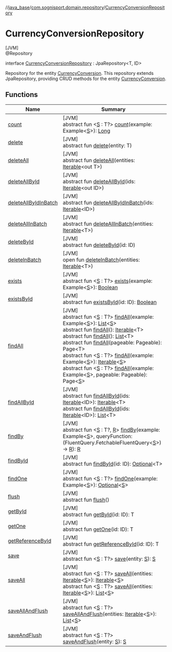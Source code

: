 //[java_base](../../../index.md)/[com.sognisport.domain.repository](../index.md)/[CurrencyConversionRepository](index.md)

# CurrencyConversionRepository

[JVM]\
@Repository

interface [CurrencyConversionRepository](index.md) : JpaRepository&lt;T, ID&gt; 

Repository for the entity [CurrencyConversion](../../com.sognisport.domain.model/-currency-conversion/index.md). This repository extends JpaRepository, providing CRUD methods for the entity [CurrencyConversion](../../com.sognisport.domain.model/-currency-conversion/index.md).

## Functions

| Name | Summary |
|---|---|
| [count](index.md#1042904327%2FFunctions%2F57259888) | [JVM]<br>abstract fun &lt;[S](index.md#1042904327%2FFunctions%2F57259888) : T?&gt; [count](index.md#1042904327%2FFunctions%2F57259888)(example: Example&lt;[S](index.md#1042904327%2FFunctions%2F57259888)&gt;): [Long](https://kotlinlang.org/api/latest/jvm/stdlib/kotlin/-long/index.html) |
| [delete](index.md#-546575749%2FFunctions%2F57259888) | [JVM]<br>abstract fun [delete](index.md#-546575749%2FFunctions%2F57259888)(entity: T) |
| [deleteAll](index.md#1975316020%2FFunctions%2F57259888) | [JVM]<br>abstract fun [deleteAll](index.md#1975316020%2FFunctions%2F57259888)(entities: [Iterable](https://docs.oracle.com/javase/8/docs/api/java/lang/Iterable.html)&lt;out T&gt;) |
| [deleteAllById](index.md#774380495%2FFunctions%2F57259888) | [JVM]<br>abstract fun [deleteAllById](index.md#774380495%2FFunctions%2F57259888)(ids: [Iterable](https://docs.oracle.com/javase/8/docs/api/java/lang/Iterable.html)&lt;out ID&gt;) |
| [deleteAllByIdInBatch](index.md#-819507068%2FFunctions%2F57259888) | [JVM]<br>abstract fun [deleteAllByIdInBatch](index.md#-819507068%2FFunctions%2F57259888)(ids: [Iterable](https://docs.oracle.com/javase/8/docs/api/java/lang/Iterable.html)&lt;ID&gt;) |
| [deleteAllInBatch](index.md#-1572977021%2FFunctions%2F57259888) | [JVM]<br>abstract fun [deleteAllInBatch](index.md#-1572977021%2FFunctions%2F57259888)(entities: [Iterable](https://docs.oracle.com/javase/8/docs/api/java/lang/Iterable.html)&lt;T&gt;) |
| [deleteById](index.md#-2146704154%2FFunctions%2F57259888) | [JVM]<br>abstract fun [deleteById](index.md#-2146704154%2FFunctions%2F57259888)(id: ID) |
| [deleteInBatch](index.md#366841552%2FFunctions%2F57259888) | [JVM]<br>open fun [deleteInBatch](index.md#366841552%2FFunctions%2F57259888)(entities: [Iterable](https://docs.oracle.com/javase/8/docs/api/java/lang/Iterable.html)&lt;T&gt;) |
| [exists](index.md#-1992340428%2FFunctions%2F57259888) | [JVM]<br>abstract fun &lt;[S](index.md#-1992340428%2FFunctions%2F57259888) : T?&gt; [exists](index.md#-1992340428%2FFunctions%2F57259888)(example: Example&lt;[S](index.md#-1992340428%2FFunctions%2F57259888)&gt;): [Boolean](https://kotlinlang.org/api/latest/jvm/stdlib/kotlin/-boolean/index.html) |
| [existsById](index.md#-902111211%2FFunctions%2F57259888) | [JVM]<br>abstract fun [existsById](index.md#-902111211%2FFunctions%2F57259888)(id: ID): [Boolean](https://kotlinlang.org/api/latest/jvm/stdlib/kotlin/-boolean/index.html) |
| [findAll](index.md#590152490%2FFunctions%2F57259888) | [JVM]<br>abstract fun &lt;[S](index.md#590152490%2FFunctions%2F57259888) : T?&gt; [findAll](index.md#590152490%2FFunctions%2F57259888)(example: Example&lt;[S](index.md#590152490%2FFunctions%2F57259888)&gt;): [List](https://docs.oracle.com/javase/8/docs/api/java/util/List.html)&lt;[S](index.md#590152490%2FFunctions%2F57259888)&gt;<br>abstract fun [findAll](index.md#432803092%2FFunctions%2F57259888)(): [Iterable](https://docs.oracle.com/javase/8/docs/api/java/lang/Iterable.html)&lt;T&gt;<br>abstract fun [findAll](index.md#-1853947754%2FFunctions%2F57259888)(): [List](https://docs.oracle.com/javase/8/docs/api/java/util/List.html)&lt;T&gt;<br>abstract fun [findAll](index.md#-504942557%2FFunctions%2F57259888)(pageable: Pageable): Page&lt;T&gt;<br>abstract fun &lt;[S](index.md#2139822478%2FFunctions%2F57259888) : T?&gt; [findAll](index.md#2139822478%2FFunctions%2F57259888)(example: Example&lt;[S](index.md#2139822478%2FFunctions%2F57259888)&gt;): [Iterable](https://docs.oracle.com/javase/8/docs/api/java/lang/Iterable.html)&lt;[S](index.md#2139822478%2FFunctions%2F57259888)&gt;<br>abstract fun &lt;[S](index.md#1237446075%2FFunctions%2F57259888) : T?&gt; [findAll](index.md#1237446075%2FFunctions%2F57259888)(example: Example&lt;[S](index.md#1237446075%2FFunctions%2F57259888)&gt;, pageable: Pageable): Page&lt;[S](index.md#1237446075%2FFunctions%2F57259888)&gt; |
| [findAllById](index.md#-2036500235%2FFunctions%2F57259888) | [JVM]<br>abstract fun [findAllById](index.md#-2036500235%2FFunctions%2F57259888)(ids: [Iterable](https://docs.oracle.com/javase/8/docs/api/java/lang/Iterable.html)&lt;ID&gt;): [Iterable](https://docs.oracle.com/javase/8/docs/api/java/lang/Iterable.html)&lt;T&gt;<br>abstract fun [findAllById](index.md#-236900873%2FFunctions%2F57259888)(ids: [Iterable](https://docs.oracle.com/javase/8/docs/api/java/lang/Iterable.html)&lt;ID&gt;): [List](https://docs.oracle.com/javase/8/docs/api/java/util/List.html)&lt;T&gt; |
| [findBy](index.md#1225635161%2FFunctions%2F57259888) | [JVM]<br>abstract fun &lt;[S](index.md#1225635161%2FFunctions%2F57259888) : T?, [R](index.md#1225635161%2FFunctions%2F57259888)&gt; [findBy](index.md#1225635161%2FFunctions%2F57259888)(example: Example&lt;[S](index.md#1225635161%2FFunctions%2F57259888)&gt;, queryFunction: (FluentQuery.FetchableFluentQuery&lt;[S](index.md#1225635161%2FFunctions%2F57259888)&gt;) -&gt; [R](index.md#1225635161%2FFunctions%2F57259888)): [R](index.md#1225635161%2FFunctions%2F57259888) |
| [findById](index.md#-1637746856%2FFunctions%2F57259888) | [JVM]<br>abstract fun [findById](index.md#-1637746856%2FFunctions%2F57259888)(id: ID): [Optional](https://docs.oracle.com/javase/8/docs/api/java/util/Optional.html)&lt;T&gt; |
| [findOne](index.md#930192041%2FFunctions%2F57259888) | [JVM]<br>abstract fun &lt;[S](index.md#930192041%2FFunctions%2F57259888) : T?&gt; [findOne](index.md#930192041%2FFunctions%2F57259888)(example: Example&lt;[S](index.md#930192041%2FFunctions%2F57259888)&gt;): [Optional](https://docs.oracle.com/javase/8/docs/api/java/util/Optional.html)&lt;[S](index.md#930192041%2FFunctions%2F57259888)&gt; |
| [flush](index.md#2029040120%2FFunctions%2F57259888) | [JVM]<br>abstract fun [flush](index.md#2029040120%2FFunctions%2F57259888)() |
| [getById](index.md#-452049607%2FFunctions%2F57259888) | [JVM]<br>abstract fun [getById](index.md#-452049607%2FFunctions%2F57259888)(id: ID): T |
| [getOne](index.md#-1879659789%2FFunctions%2F57259888) | [JVM]<br>abstract fun [getOne](index.md#-1879659789%2FFunctions%2F57259888)(id: ID): T |
| [getReferenceById](index.md#-517150596%2FFunctions%2F57259888) | [JVM]<br>abstract fun [getReferenceById](index.md#-517150596%2FFunctions%2F57259888)(id: ID): T |
| [save](index.md#-209065810%2FFunctions%2F57259888) | [JVM]<br>abstract fun &lt;[S](index.md#-209065810%2FFunctions%2F57259888) : T?&gt; [save](index.md#-209065810%2FFunctions%2F57259888)(entity: [S](index.md#-209065810%2FFunctions%2F57259888)): [S](index.md#-209065810%2FFunctions%2F57259888) |
| [saveAll](index.md#582422153%2FFunctions%2F57259888) | [JVM]<br>abstract fun &lt;[S](index.md#582422153%2FFunctions%2F57259888) : T?&gt; [saveAll](index.md#582422153%2FFunctions%2F57259888)(entities: [Iterable](https://docs.oracle.com/javase/8/docs/api/java/lang/Iterable.html)&lt;[S](index.md#582422153%2FFunctions%2F57259888)&gt;): [Iterable](https://docs.oracle.com/javase/8/docs/api/java/lang/Iterable.html)&lt;[S](index.md#582422153%2FFunctions%2F57259888)&gt;<br>abstract fun &lt;[S](index.md#240304199%2FFunctions%2F57259888) : T?&gt; [saveAll](index.md#240304199%2FFunctions%2F57259888)(entities: [Iterable](https://docs.oracle.com/javase/8/docs/api/java/lang/Iterable.html)&lt;[S](index.md#240304199%2FFunctions%2F57259888)&gt;): [List](https://docs.oracle.com/javase/8/docs/api/java/util/List.html)&lt;[S](index.md#240304199%2FFunctions%2F57259888)&gt; |
| [saveAllAndFlush](index.md#1926080214%2FFunctions%2F57259888) | [JVM]<br>abstract fun &lt;[S](index.md#1926080214%2FFunctions%2F57259888) : T?&gt; [saveAllAndFlush](index.md#1926080214%2FFunctions%2F57259888)(entities: [Iterable](https://docs.oracle.com/javase/8/docs/api/java/lang/Iterable.html)&lt;[S](index.md#1926080214%2FFunctions%2F57259888)&gt;): [List](https://docs.oracle.com/javase/8/docs/api/java/util/List.html)&lt;[S](index.md#1926080214%2FFunctions%2F57259888)&gt; |
| [saveAndFlush](index.md#-626859653%2FFunctions%2F57259888) | [JVM]<br>abstract fun &lt;[S](index.md#-626859653%2FFunctions%2F57259888) : T?&gt; [saveAndFlush](index.md#-626859653%2FFunctions%2F57259888)(entity: [S](index.md#-626859653%2FFunctions%2F57259888)): [S](index.md#-626859653%2FFunctions%2F57259888) |
